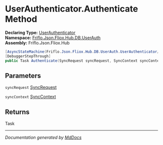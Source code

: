 ﻿<!--  
  <auto-generated>   
    The contents of this file were generated by a tool.  
    Changes to this file may be list if the file is regenerated  
  </auto-generated>   
-->

# UserAuthenticator.Authenticate Method

**Declaring Type:** [UserAuthenticator](../index.md)  
**Namespace:** [Friflo.Json.Fliox.Hub.DB.UserAuth](../../index.md)  
**Assembly:** Friflo.Json.Fliox.Hub

```csharp
[AsyncStateMachine(Friflo.Json.Fliox.Hub.DB.UserAuth.UserAuthenticator/<Authenticate>d__10)]
[DebuggerStepThrough]
public Task Authenticate(SyncRequest syncRequest, SyncContext syncContext);
```

## Parameters

`syncRequest`  [SyncRequest](../../../../Protocol/SyncRequest/index.md)

`syncContext`  [SyncContext](../../../../Host/SyncContext/index.md)

## Returns

Task

___

*Documentation generated by [MdDocs](https://github.com/ap0llo/mddocs)*
